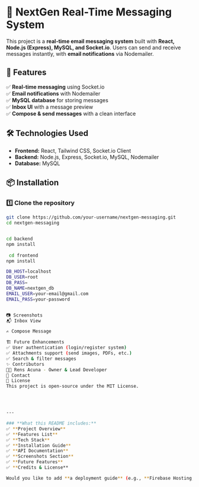 # 📩 NextGen Real-Time Messaging System

This project is a **real-time email messaging system** built with **React, Node.js (Express), MySQL, and Socket.io**. Users can send and receive messages instantly, with **email notifications** via Nodemailer.

## 🚀 Features
✅ **Real-time messaging** using Socket.io  
✅ **Email notifications** with Nodemailer  
✅ **MySQL database** for storing messages  
✅ **Inbox UI** with a message preview  
✅ **Compose & send messages** with a clean interface  

## 🛠️ Technologies Used
- **Frontend:** React, Tailwind CSS, Socket.io Client  
- **Backend:** Node.js, Express, Socket.io, MySQL, Nodemailer  
- **Database:** MySQL  

## 📦 Installation

### 1️⃣ Clone the repository
```sh
git clone https://github.com/your-username/nextgen-messaging.git
cd nextgen-messaging


cd backend
npm install
 
 cd frontend
npm install

DB_HOST=localhost
DB_USER=root
DB_PASS=
DB_NAME=nextgen_db
EMAIL_USER=your-email@gmail.com
EMAIL_PASS=your-password


📷 Screenshots
📬 Inbox View

✍️ Compose Message

🏗️ Future Enhancements
✅ User authentication (login/register system)
✅ Attachments support (send images, PDFs, etc.)
✅ Search & filter messages
✨ Contributors
👨‍💻 Rens Acuna - Owner & Lead Developer
📧 Contact
📜 License
This project is open-source under the MIT License.




---

### **What this README includes:**
✅ **Project Overview**  
✅ **Features List**  
✅ **Tech Stack**  
✅ **Installation Guide**  
✅ **API Documentation**  
✅ **Screenshots Section**  
✅ **Future Features**  
✅ **Credits & License**  

Would you like to add **a deployment guide** (e.g., **Firebase Hosting, Vercel, or Heroku**)? 🚀
